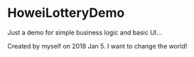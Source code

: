 # HoweiLotteryDemo
Just a demo for simple business logic and basic UI...

Created by myself on 2018 Jan 5.
I want to change the world!
